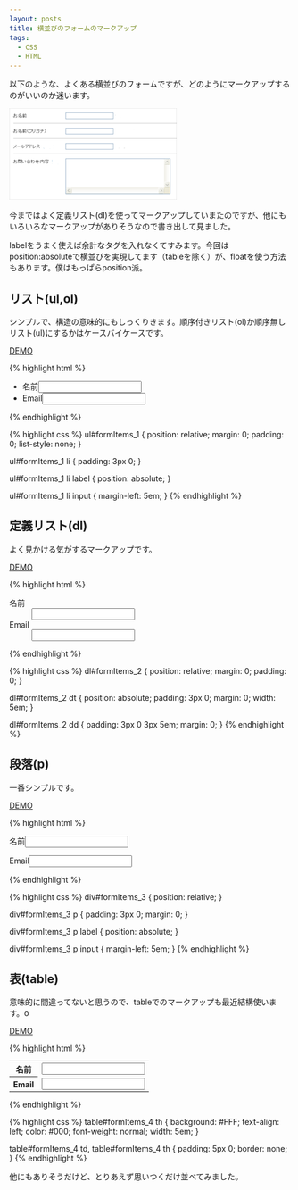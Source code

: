 ```yaml
---
layout: posts
title: 横並びのフォームのマークアップ
tags:
  - CSS
  - HTML
---
```


以下のような、よくある横並びのフォームですが、どのようにマークアップするのがいいのか迷います。

![横並びのフォーム](/img/posts/2007-09-19-19142740/form.gif)

今まではよく定義リスト(dl)を使ってマークアップしていまたのですが、他にもいろいろなマークアップがありそうなので書き出して見ました。 

labelをうまく使えば余計なタグを入れなくてすみます。今回はposition:absoluteで横並びを実現してます（tableを除く）が、floatを使う方法もあります。僕はもっぱらposition派。

リスト(ul,ol)
-----------------

シンプルで、構造の意味的にもしっくりきます。順序付きリスト(ol)か順序無しリスト(ul)にするかはケースバイケースです。

[DEMO](/sample/2007-09-19-19142740/list.html)

{% highlight html %}
<ul id="formItems_1">
  <li><label for="commentAuthor_1">名前</label><input type="text" name="author" value="" id="commentAuthor_1" /></li>
  <li><label for="commentEmail_1">Email</label><input type="text" name="email" value="" id="commentEmail_1" /></li>
</ul>
{% endhighlight %}

{% highlight css %}
ul#formItems_1 {
  position: relative;
  margin: 0;
  padding: 0;
  list-style: none;
}

ul#formItems_1 li {
  padding: 3px 0;
}

ul#formItems_1 li label {
  position: absolute;
}

ul#formItems_1 li input {
  margin-left: 5em;
}
{% endhighlight %}

定義リスト(dl)
--------------------

よく見かける気がするマークアップです。

[DEMO](/sample/2007-09-19-19142740/dl.html)

{% highlight html %}
<dl id="formItems_2">
  <dt><label for="commentAuthor_2">名前</label></dt>
  <dd><input type="text" name="author" value="" id="commentAuthor_2" /></dd>
  <dt><label for="commentEmail_2">Email</label></dt>
  <dd><input type="text" name="email" value="" id="commentEmail_2" /></dd>
</dl>
{% endhighlight %}

{% highlight css %}
dl#formItems_2 {
  position: relative;
  margin: 0;
  padding: 0;
}

dl#formItems_2 dt {
  position: absolute;
  padding: 3px 0;
  margin: 0;
  width: 5em;
}

dl#formItems_2 dd {
  padding: 3px 0 3px 5em;
  margin: 0;
}
{% endhighlight %}

段落(p)
-------------------

一番シンプルです。

[DEMO](/sample/2007-09-19-19142740/p.html)

{% highlight html %}
<div id="formItems_3">
  <p><label for="commentAuthor_3">名前</label><input type="text" name="author" value="" id="commentAuthor_3" /></p>
  <p><label for="commentEmail_3">Email</label><input type="text" name="email" value="" id="commentEmail_3" /></p>
</div>
{% endhighlight %}

{% highlight css %}
div#formItems_3 {
  position: relative;
}

div#formItems_3 p {
  padding: 3px 0;
  margin: 0;
}

div#formItems_3 p label {
  position: absolute;
}

div#formItems_3 p input {
  margin-left: 5em;
}
{% endhighlight %}

表(table)
---------------------

意味的に間違ってないと思うので、tableでのマークアップも最近結構使います。o

[DEMO](/sample/2007-09-19-19142740/table.html)

{% highlight html %}
<table summary="応募フォーム" id="formItems_4">
  <tr>
    <th scope="row"><label for="commentAuthor_4">名前</label></th>
    <td><input type="text" name="author" value="" id="commentAuthor_4" /></td>
  </tr>
  <tr>
    <th scope="row"><label for="commentEmail_4">Email</label></th>
    <td><input type="text" name="email" value="" id="commentEmail_4" /></td>
  </tr>
</table>
{% endhighlight %}

{% highlight css %}
table#formItems_4 th {
  background: #FFF;
  text-align: left;
  color: #000;
  font-weight: normal;
  width: 5em;
}

table#formItems_4 td,
table#formItems_4 th {
  padding: 5px 0;
  border: none;
}
{% endhighlight %}

他にもありそうだけど、とりあえず思いつくだけ並べてみました。
